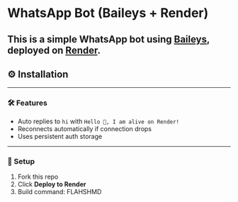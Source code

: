 # WhatsApp Bot (Baileys + Render)

This is a simple WhatsApp bot using [Baileys](https://github.com/WhiskeySockets/Baileys), deployed on [Render](https://render.com).
---

## ⚙️ Installation  





---

### 🛠 Features
- Auto replies to `hi` with `Hello 👋, I am alive on Render!`
- Reconnects automatically if connection drops
- Uses persistent auth storage

---

### 📌 Setup
1. Fork this repo
2. Click **Deploy to Render**
3. Build command: FLAHSHMD
